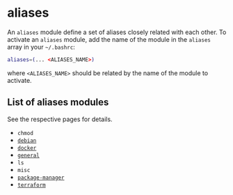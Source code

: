 # aliases

An `aliases` module define a set of aliases closely related with each other.
To activate an `aliases` module, add the name of the module in the `aliases`
array in your `~/.bashrc`:

```bash
aliases=(... <ALIASES_NAME>)
```

where `<ALIASES_NAME>` should be related by the name of the module to activate.

## List of aliases modules

See the respective pages for details.

- `chmod`
- [`debian`](debian.aliases.md)
- [`docker`](docker.aliases.md)
- [`general`](general.aliases.md)
- `ls`
- `misc`
- [`package-manager`](package-manager.aliases.md)
- [`terraform`](terraform.aliases.md)
